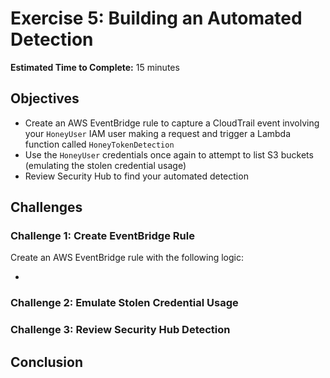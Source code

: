 # Exercise 5: Building an Automated Detection

<!-- markdownlint-disable MD007 MD033-->

<!--Overriding style-->
<style>
  :root {
    --sans-primary-color: #0000ff;
}
</style>

**Estimated Time to Complete:** 15 minutes

## Objectives

* Create an AWS EventBridge rule to capture a CloudTrail event involving your `HoneyUser` IAM user making a request and trigger a Lambda function called `HoneyTokenDetection`
* Use the `HoneyUser` credentials once again to attempt to list S3 buckets (emulating the stolen credential usage)
* Review Security Hub to find your automated detection

## Challenges

### Challenge 1: Create EventBridge Rule

Create an AWS EventBridge rule with the following logic:

- 

### Challenge 2: Emulate Stolen Credential Usage

### Challenge 3: Review Security Hub Detection

## Conclusion